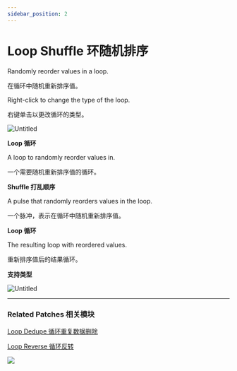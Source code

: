 ```yaml
---
sidebar_position: 2
---
```


# Loop Shuffle 环随机排序

Randomly reorder values in a loop.

在循环中随机重新排序值。

Right-click to change the type of the loop.

右键单击以更改循环的类型。

![Untitled](https://s3.us-west-2.amazonaws.com/secure.notion-static.com/bf1db7b6-f0e0-4b3c-a0be-388d2bbe8c13/Untitled.png?X-Amz-Algorithm=AWS4-HMAC-SHA256&X-Amz-Content-Sha256=UNSIGNED-PAYLOAD&X-Amz-Credential=AKIAT73L2G45EIPT3X45%2F20220602%2Fus-west-2%2Fs3%2Faws4_request&X-Amz-Date=20220602T173630Z&X-Amz-Expires=86400&X-Amz-Signature=385dbf78314c5148e9e7385897461264387a41f60e030df546aa8fe77ee2136c&X-Amz-SignedHeaders=host&response-content-disposition=filename%20%3D%22Untitled.png%22&x-id=GetObject)

**Loop 循环**

A loop to randomly reorder values in.

一个需要随机重新排序值的循环。

**Shuffle 打乱顺序**

A pulse that randomly reorders values in the loop.

一个脉冲，表示在循环中随机重新排序值。

**Loop 循环**

The resulting loop with reordered values.

重新排序值后的结果循环。

**支持类型**

![Untitled](https://s3.us-west-2.amazonaws.com/secure.notion-static.com/48b447d2-8e72-42ef-94f8-256c41936ccf/Untitled.png?X-Amz-Algorithm=AWS4-HMAC-SHA256&X-Amz-Content-Sha256=UNSIGNED-PAYLOAD&X-Amz-Credential=AKIAT73L2G45EIPT3X45%2F20220602%2Fus-west-2%2Fs3%2Faws4_request&X-Amz-Date=20220602T173637Z&X-Amz-Expires=86400&X-Amz-Signature=011da4418bf59aecd9f20ea3fc80d52e8392bcb91342de7256257281d1342623&X-Amz-SignedHeaders=host&response-content-disposition=filename%20%3D%22Untitled.png%22&x-id=GetObject)

------

### Related Patches 相关模块

[Loop Dedupe 循环重复数据删除](https://www.notion.so/Loop-Dedupe-83be0f1e23794b9ebebe7b7ddc66aed2)

[Loop Reverse 循环反转](https://www.notion.so/Loop-Reverse-2ff45d581f364c128f9788cc74c0327c)

![](https://s3.us-west-2.amazonaws.com/secure.notion-static.com/3a624fe1-3970-464b-958b-2a9963c27d6e/Untitled.png?X-Amz-Algorithm=AWS4-HMAC-SHA256&X-Amz-Content-Sha256=UNSIGNED-PAYLOAD&X-Amz-Credential=AKIAT73L2G45EIPT3X45%2F20220602%2Fus-west-2%2Fs3%2Faws4_request&X-Amz-Date=20220602T173646Z&X-Amz-Expires=86400&X-Amz-Signature=085bcf4f6ec046fc7c84d9c32d6b6e891f0c1e8f1f82879e3b27e493eb228245&X-Amz-SignedHeaders=host&response-content-disposition=filename%20%3D%22Untitled.png%22&x-id=GetObject)
